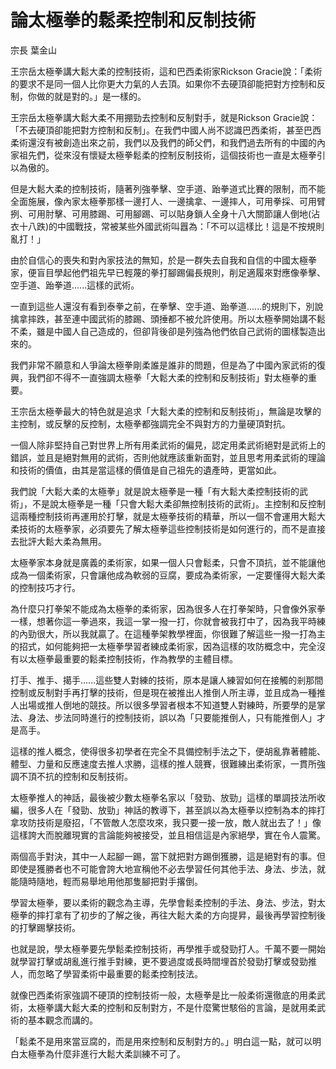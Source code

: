 # 論太極拳的鬆柔控制和反制技術

宗長
葉金山

王宗岳太極拳講大鬆大柔的控制技術，這和巴西柔術家Rickson Gracie說：「柔術的要求不是同一個人比你更大力氣的人去頂。如果你不去硬頂卻能把對方控制和反制，你做的就是對的。」是一樣的。

王宗岳太極拳講大鬆大柔不用掤勁去控制和反制對手，就是Rickson Gracie說：「不去硬頂卻能把對方控制和反制」。在我們中國人尚不認識巴西柔術，甚至巴西柔術還沒有被創造出來之前，我們以及我們的師父們，和我們過去所有的中國的內家祖先們，從來沒有懷疑太極拳鬆柔的控制反制技術，這個技術也一直是太極拳引以為傲的。

但是大鬆大柔的控制技術，隨著列強拳擊、空手道、跆拳道式比賽的限制，而不能全面施展，像內家太極拳那樣一邊打人、一邊擒拿、一邊摔人，可用拳採、可用臂挒、可用肘擊、可用膝踢、可用腳踢、可以貼身鎖人全身十八大關節讓人倒地(沾衣十八跌)的中國戰技，常被某些外國武術叫囂為：「不可以這樣比！這是不按規則亂打！」

由於自信心的喪失和對內家技法的無知，於是一群失去自我和自信的中國太極拳家，便盲目學起他們祖先早已輕蔑的拳打腳踢偏長規則，削足適履來對應像拳擊、空手道、跆拳道......這樣的武術。

一直到這些人還沒有看到泰拳之前，在拳擊、空手道、跆拳道......的規則下，別說擒拿摔跌，甚至連中國武術的膝踢、頭捶都不被允許使用。所以太極拳開始講不鬆不柔，雖是中國人自己造成的，但卻背後卻是列強為他們依自己武術的圖樣製造出來的。

我們非常不願意和人爭論太極拳剛柔誰是誰非的問題，但是為了中國內家武術的復興，我們卻不得不一直強調太極拳「大鬆大柔的控制和反制技術」對太極拳的重要。

王宗岳太極拳最大的特色就是追求「大鬆大柔的控制和反制技術」，無論是攻擊的主控制，或反擊的反控制，太極拳都強調完全不與對方的力量硬頂對抗。

一個人除非堅持自己對世界上所有用柔武術的偏見，認定用柔武術絕對是武術上的錯誤，並且是絕對無用的武術，否則他就應該重新面對，並且思考用柔武術的理論和技術的價值，由其是當這樣的價值是自己祖先的遺產時，更當如此。

我們說「大鬆大柔的太極拳」就是說太極拳是一種「有大鬆大柔控制技術的武術」，不是說太極拳是一種「只會大鬆大柔卻無控制技術的武術」。主控制和反控制這兩種控制技術再運用於打擊，就是太極拳技術的精華，所以一個不會運用大鬆大柔技術的太極拳家，必須要先了解太極拳這些控制技術是如何進行的，而不是直接去批評大鬆大柔為無用。

太極拳家本身就是廣義的柔術家，如果一個人只會鬆柔，只會不頂抗，並不能讓他成為一個柔術家，只會讓他成為軟弱的豆腐，要成為柔術家，一定要懂得大鬆大柔的控制技巧才行。

為什麼只打拳架不能成為太極拳的柔術家，因為很多人在打拳架時，只會像外家拳一樣，想著你這一拳過來，我這一掌一撥一打，你就會被我打中了，因為我平時練的內勁很大，所以我就贏了。在這種拳架教學裡面，你很難了解這些一撥一打為主的招式，如何能夠把一太極拳學習者練成柔術家，因為這樣的攻防概念中，完全沒有以太極拳最重要的鬆柔控制技術，作為教學的主體目標。

打手、推手、擖手......這些雙人對練的技術，原本是讓人練習如何在接觸的剎那間控制或反制對手再打擊的技術，但是現在被推出人推倒人所主導，並且成為一種推人出場或推人倒地的競技。所以很多學習者根本不知道雙人對練時，所要學的是掌法、身法、步法同時進行的控制技術，誤以為「只要能推倒人，只有能推倒人」才是高手。

這樣的推人概念，使得很多初學者在完全不具備控制手法之下，便胡亂靠著體能、體型、力量和反應速度去推人求勝，這樣的推人競賽，很難練出柔術家，一貫所強調不頂不抗的控制和反制技術。

太極拳推人的神話，最後被少數太極拳名家以「發勁、放勁」這樣的單調技法所收編，很多人在「發勁、放勁」神話的教導下，甚至誤以為太極拳以控制為本的摔打拿攻防技術是廢招，「不管敵人怎麼攻來，我只要一接一放，敵人就出去了！」像這樣誇大而脫離現實的言論能夠被接受，並且相信這是內家絕學，實在令人震驚。

兩個高手對決，其中一人起腳一踢，當下就把對方踢倒獲勝，這是絕對有的事。但即使是獲勝者也不可能會誇大地宣稱他不必去學習任何其他手法、身法、步法，就能隨時隨地，輕而易舉地用他那隻腳把對手撂倒。

學習太極拳，要以柔術的觀念為主導，先學會鬆柔控制的手法、身法、步法，對太極拳的摔打拿有了初步的了解之後，再往大鬆大柔的方向提昇，最後再學習控制後的打擊踢擊技術。

也就是說，學太極拳要先學鬆柔控制技術，再學推手或發勁打人。千萬不要一開始就學習打擊或胡亂進行推手對練，更不要過度或長時間埋首於發勁打擊或發勁推人，而忽略了學習柔術中最重要的鬆柔控制技法。

就像巴西柔術家強調不硬頂的控制技術一般，太極拳是比一般柔術還徹底的用柔武術，太極拳講大鬆大柔的控制和反制對方，不是什麼驚世駭俗的言論，是就用柔武術的基本觀念而講的。

「鬆柔不是用來當豆腐的，而是用來控制和反制對方的。」明白這一點，就可以明白太極拳為什麼非進行大鬆大柔訓練不可了。
